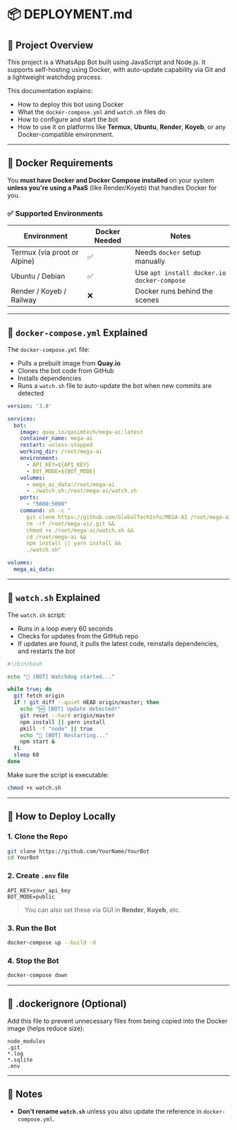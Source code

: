 
# 📦 DEPLOYMENT.md

## 🧠 Project Overview

This project is a WhatsApp Bot built using JavaScript and Node.js. It supports self-hosting using Docker, with auto-update capability via Git and a lightweight watchdog process.

This documentation explains:

- How to deploy this bot using Docker
- What the `docker-compose.yml` and `watch.sh` files do
- How to configure and start the bot
- How to use it on platforms like **Termux**, **Ubuntu**, **Render**, **Koyeb**, or any Docker-compatible environment.

---

## 🐳 Docker Requirements

You **must have Docker and Docker Compose installed** on your system **unless you're using a PaaS** (like Render/Koyeb) that handles Docker for you.

### ✅ Supported Environments

| Environment      | Docker Needed | Notes                          |
|------------------|---------------|--------------------------------|
| Termux (via proot or Alpine) | ✅          | Needs `docker` setup manually |
| Ubuntu / Debian  | ✅             | Use `apt install docker.io docker-compose` |
| Render / Koyeb / Railway | ❌             | Docker runs behind the scenes |

---

## 🔧 `docker-compose.yml` Explained

The `docker-compose.yml` file:

- Pulls a prebuilt image from **Quay.io**
- Clones the bot code from GitHub
- Installs dependencies
- Runs a `watch.sh` file to auto-update the bot when new commits are detected

```yaml
version: '3.8'

services:
  bot:
    image: quay.io/qasimtech/mega-ai:latest
    container_name: mega-ai
    restart: unless-stopped
    working_dir: /root/mega-ai
    environment:
      - API_KEY=${API_KEY}
      - BOT_MODE=${BOT_MODE}
    volumes:
      - mega_ai_data:/root/mega-ai
      - ./watch.sh:/root/mega-ai/watch.sh
    ports:
      - "5000:5000"
    command: sh -c "
      git clone https://github.com/GlobalTechInfo/MEGA-AI /root/mega-ai || true &&
      rm -rf /root/mega-ai/.git &&
      chmod +x /root/mega-ai/watch.sh &&
      cd /root/mega-ai &&
      npm install || yarn install &&
      ./watch.sh"

volumes:
  mega_ai_data:
```

---

## 🔁 `watch.sh` Explained

The `watch.sh` script:

- Runs in a loop every 60 seconds
- Checks for updates from the GitHub repo
- If updates are found, it pulls the latest code, reinstalls dependencies, and restarts the bot

```bash
#!/bin/bash

echo "🔄 [BOT] Watchdog started..."

while true; do
  git fetch origin
  if ! git diff --quiet HEAD origin/master; then
    echo "🆕 [BOT] Update detected!"
    git reset --hard origin/master
    npm install || yarn install
    pkill -f "node" || true
    echo "🔁 [BOT] Restarting..."
    npm start &
  fi
  sleep 60
done
```

Make sure the script is executable:

```bash
chmod +x watch.sh
```

---

## 🚀 How to Deploy Locally

### 1. Clone the Repo

```bash
git clone https://github.com/YourName/YourBot
cd YourBot
```

### 2. Create `.env` file

```env
API_KEY=your_api_key
BOT_MODE=public
```

> You can also set these via GUI in **Render**, **Koyeb**, etc.

### 3. Run the Bot

```bash
docker-compose up --build -d
```

### 4. Stop the Bot

```bash
docker-compose down
```

---

## 🧾 .dockerignore (Optional)

Add this file to prevent unnecessary files from being copied into the Docker image (helps reduce size):

```
node_modules
.git
*.log
*.sqlite
.env
```

---

## 🧠 Notes

- **Don't rename `watch.sh`** unless you also update the reference in `docker-compose.yml`.
